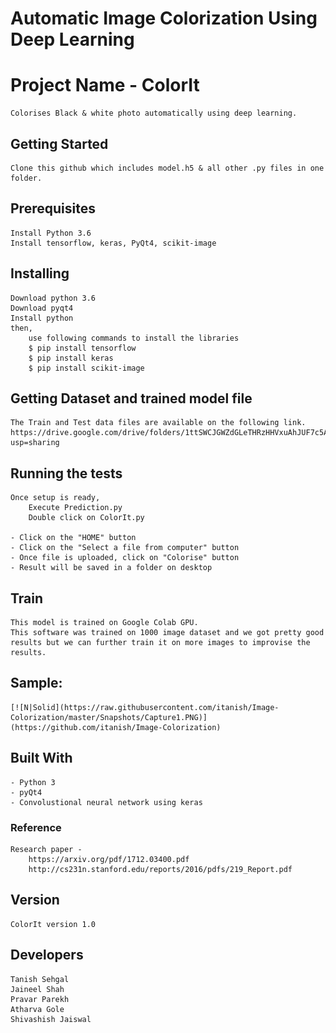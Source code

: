 # Automatic Image Colorization Using Deep Learning
# Project Name - ColorIt

	Colorises Black & white photo automatically using deep learning. 

## Getting Started

	Clone this github which includes model.h5 & all other .py files in one folder.

## Prerequisites

	Install Python 3.6 
	Install tensorflow, keras, PyQt4, scikit-image


## Installing

	Download python 3.6
	Download pyqt4
	Install python
	then,
		use following commands to install the libraries
		$ pip install tensorflow
		$ pip install keras
		$ pip install scikit-image
## Getting Dataset and trained model file
	The Train and Test data files are available on the following link.
	https://drive.google.com/drive/folders/1ttSWCJGWZdGLeTHRzHHVxuAhJUF7c5An?usp=sharing

## Running the tests

	Once setup is ready,
		Execute Prediction.py
		Double click on ColorIt.py
		
	- Click on the "HOME" button
	- Click on the "Select a file from computer" button
	- Once file is uploaded, click on "Colorise" button
	- Result will be saved in a folder on desktop

## Train

	This model is trained on Google Colab GPU.
	This software was trained on 1000 image dataset and we got pretty good results but we can further train it on more images to improvise the results.

## Sample:
	[![N|Solid](https://raw.githubusercontent.com/itanish/Image-Colorization/master/Snapshots/Capture1.PNG)](https://github.com/itanish/Image-Colorization)



## Built With

	- Python 3
	- pyQt4
	- Convolustional neural network using keras
	
### Reference

	Research paper - 
		https://arxiv.org/pdf/1712.03400.pdf
		http://cs231n.stanford.edu/reports/2016/pdfs/219_Report.pdf
	

## Version

	ColorIt version 1.0

## Developers
	
	Tanish Sehgal
	Jaineel Shah
	Pravar Parekh
	Atharva Gole
	Shivashish Jaiswal
	


